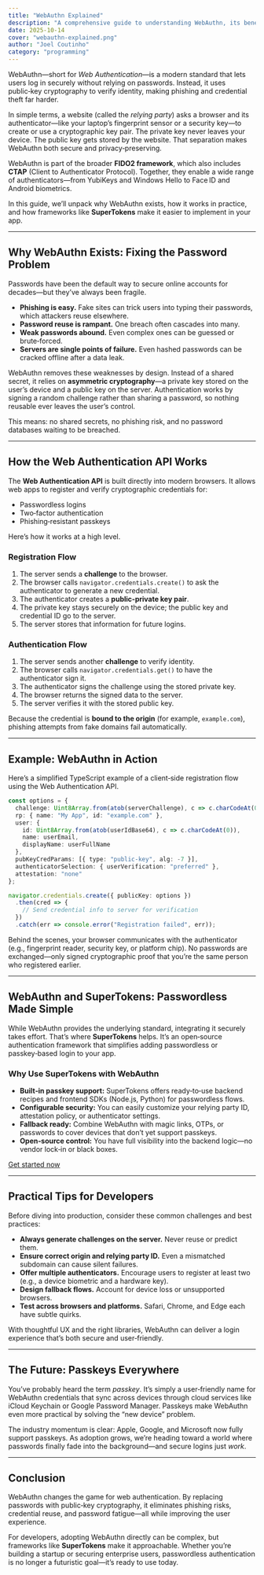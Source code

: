 ```yaml
---
title: "WebAuthn Explained"
description: "A comprehensive guide to understanding WebAuthn, its benefits, and implementation details."
date: 2025-10-14
cover: "webauthn-explained.png"
author: "Joel Coutinho"
category: "programming"
---
```



WebAuthn—short for *Web Authentication*—is a modern standard that lets users log in securely without relying on passwords. Instead, it uses public‑key cryptography to verify identity, making phishing and credential theft far harder.  

In simple terms, a website (called the *relying party*) asks a browser and its authenticator—like your laptop’s fingerprint sensor or a security key—to create or use a cryptographic key pair. The private key never leaves your device. The public key gets stored by the website. That separation makes WebAuthn both secure and privacy‑preserving.  

WebAuthn is part of the broader **FIDO2 framework**, which also includes **CTAP** (Client to Authenticator Protocol). Together, they enable a wide range of authenticators—from YubiKeys and Windows Hello to Face ID and Android biometrics.  

In this guide, we’ll unpack why WebAuthn exists, how it works in practice, and how frameworks like **SuperTokens** make it easier to implement in your app.  

---

## Why WebAuthn Exists: Fixing the Password Problem

Passwords have been the default way to secure online accounts for decades—but they’ve always been fragile.  

- **Phishing is easy.** Fake sites can trick users into typing their passwords, which attackers reuse elsewhere.  
- **Password reuse is rampant.** One breach often cascades into many.  
- **Weak passwords abound.** Even complex ones can be guessed or brute‑forced.  
- **Servers are single points of failure.** Even hashed passwords can be cracked offline after a data leak.  

WebAuthn removes these weaknesses by design. Instead of a shared secret, it relies on **asymmetric cryptography**—a private key stored on the user’s device and a public key on the server. Authentication works by signing a random challenge rather than sharing a password, so nothing reusable ever leaves the user’s control.  

This means: no shared secrets, no phishing risk, and no password databases waiting to be breached.  

---

## How the Web Authentication API Works

The **Web Authentication API** is built directly into modern browsers. It allows web apps to register and verify cryptographic credentials for:  

- Passwordless logins  
- Two‑factor authentication  
- Phishing‑resistant passkeys  

Here’s how it works at a high level.  

### Registration Flow
1. The server sends a **challenge** to the browser.  
2. The browser calls `navigator.credentials.create()` to ask the authenticator to generate a new credential.  
3. The authenticator creates a **public‑private key pair**.  
4. The private key stays securely on the device; the public key and credential ID go to the server.  
5. The server stores that information for future logins.  

### Authentication Flow
1. The server sends another **challenge** to verify identity.  
2. The browser calls `navigator.credentials.get()` to have the authenticator sign it.  
3. The authenticator signs the challenge using the stored private key.  
4. The browser returns the signed data to the server.  
5. The server verifies it with the stored public key.  

Because the credential is **bound to the origin** (for example, `example.com`), phishing attempts from fake domains fail automatically.  

---

## Example: WebAuthn in Action

Here’s a simplified TypeScript example of a client‑side registration flow using the Web Authentication API.  

```ts
const options = {
  challenge: Uint8Array.from(atob(serverChallenge), c => c.charCodeAt(0)),
  rp: { name: "My App", id: "example.com" },
  user: {
    id: Uint8Array.from(atob(userIdBase64), c => c.charCodeAt(0)),
    name: userEmail,
    displayName: userFullName
  },
  pubKeyCredParams: [{ type: "public-key", alg: -7 }],
  authenticatorSelection: { userVerification: "preferred" },
  attestation: "none"
};

navigator.credentials.create({ publicKey: options })
  .then(cred => {
    // Send credential info to server for verification
  })
  .catch(err => console.error("Registration failed", err));
```

Behind the scenes, your browser communicates with the authenticator (e.g., fingerprint reader, security key, or platform chip). No passwords are exchanged—only signed cryptographic proof that you’re the same person who registered earlier.  

---

## WebAuthn and SuperTokens: Passwordless Made Simple

While WebAuthn provides the underlying standard, integrating it securely takes effort. That’s where **SuperTokens** helps. It’s an open‑source authentication framework that simplifies adding passwordless or passkey‑based login to your app.  

### Why Use SuperTokens with WebAuthn

- **Built‑in passkey support:** SuperTokens offers ready‑to‑use backend recipes and frontend SDKs (Node.js, Python) for passwordless flows.  
- **Configurable security:** You can easily customize your relying party ID, attestation policy, or authenticator settings.  
- **Fallback ready:** Combine WebAuthn with magic links, OTPs, or passwords to cover devices that don’t yet support passkeys.  
- **Open‑source control:** You have full visibility into the backend logic—no vendor lock‑in or black boxes.  

[Get started now](https://supertokens.com/docs/authentication/passkeys/introduction)

---

## Practical Tips for Developers

Before diving into production, consider these common challenges and best practices:  

- **Always generate challenges on the server.** Never reuse or predict them.  
- **Ensure correct origin and relying party ID.** Even a mismatched subdomain can cause silent failures.  
- **Offer multiple authenticators.** Encourage users to register at least two (e.g., a device biometric and a hardware key).  
- **Design fallback flows.** Account for device loss or unsupported browsers.  
- **Test across browsers and platforms.** Safari, Chrome, and Edge each have subtle quirks.  

With thoughtful UX and the right libraries, WebAuthn can deliver a login experience that’s both secure and user‑friendly.  

---

## The Future: Passkeys Everywhere

You’ve probably heard the term *passkey*. It’s simply a user‑friendly name for WebAuthn credentials that sync across devices through cloud services like iCloud Keychain or Google Password Manager. Passkeys make WebAuthn even more practical by solving the “new device” problem.  

The industry momentum is clear: Apple, Google, and Microsoft now fully support passkeys. As adoption grows, we’re heading toward a world where passwords finally fade into the background—and secure logins just *work*.  

---

## Conclusion

WebAuthn changes the game for web authentication. By replacing passwords with public‑key cryptography, it eliminates phishing risks, credential reuse, and password fatigue—all while improving the user experience.  

For developers, adopting WebAuthn directly can be complex, but frameworks like **SuperTokens** make it approachable. Whether you’re building a startup or securing enterprise users, passwordless authentication is no longer a futuristic goal—it’s ready to use today.  
